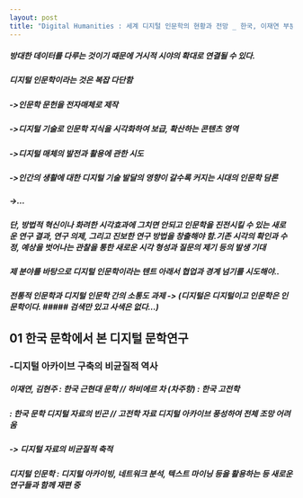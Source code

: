 ```yaml
---
layout: post
title: "Digital Humanities : 세계 디지털 인문학의 현황과 전망 _ 한국, 이재연 부분 (1)"
---
```


##### 방대한 데이터를 다루는 것이기 때문에 거시적 시야의 확대로 연결될 수 있다.

##### 디지털 인문학이라는 것은 복잡 다단함  
##### ->인문학 문헌을 전자매체로 제작  
##### ->디지털 기술로 인문학 지식을 시각화하여 보급, 확산하는 콘텐츠 영역  
##### ->디지털 매체의 발전과 활용에 관한 시도  
##### ->인간의 생활에 대한 디지털 기술 발달의 영향이 갈수록 커지는 시대의 인문학 담론  
##### ->…  

##### 단, 방법적 혁신이나 화려한 시각효과에 그치면 안되고 인문학을 진전시킬 수 있는 새로운 연구 결과, 연구 의제, 그리고 진보한 연구 방법을 창출해야 함.기존 시각의 확인과 수정, 예상을 벗어나는 관찰을 통한 새로운 시각 형성과 질문의 제기 등의 발생 기대  

##### 제 분야를 바탕으로 디지털 인문학이라는 텐트 아래서 협업과 경계 넘기를 시도해야..  
##### 전통적 인문학과 디지털 인문학 간의 소통도 과제 -> (디지털은 디지털이고 인문학은 인문학이다. ##### 검색만 있고 사색은 없다…)


## 01 한국 문학에서 본 디지털 문학연구  
### -디지털 아카이브 구축의 비균질적 역사  

##### 이재연, 김현주 : 한국 근현대 문학 // 하비에르 차 (차주항) : 한국 고전학  
##### : 한국 문학 디지털 자료의 빈곤 // 고전학 자료 디지털 아카이브 풍성하여 전체 조망 어려움  
##### ->  디지털 자료의 비균질적 축적  

##### 디지털 인문학 : 디지털 아카이빙, 네트워크 분석, 텍스트 마이닝 등을 활용하는 등 새로운 연구들과 함께 재편 중

